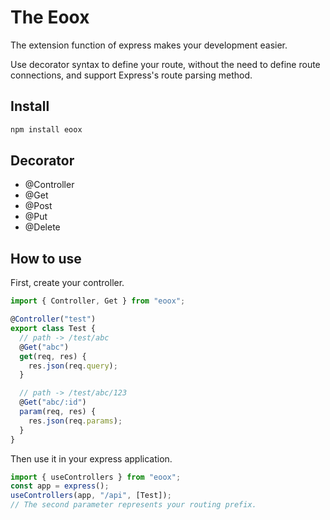 # The Eoox

The extension function of express makes your development easier.

Use decorator syntax to define your route, without the need to define route connections, and support Express's route parsing method.

## Install

```sh
npm install eoox
```

## Decorator

- @Controller
- @Get
- @Post
- @Put
- @Delete

## How to use

First, create your controller.

```ts
import { Controller, Get } from "eoox";

@Controller("test")
export class Test {
  // path -> /test/abc
  @Get("abc")
  get(req, res) {
    res.json(req.query);
  }

  // path -> /test/abc/123
  @Get("abc/:id")
  param(req, res) {
    res.json(req.params);
  }
}
```

Then use it in your express application.

```ts
import { useControllers } from "eoox";
const app = express();
useControllers(app, "/api", [Test]);
// The second parameter represents your routing prefix.
```
